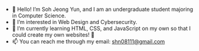 - 👋 Hello! I’m Soh Jeong Yun, and I am an undergraduate student majoring in Computer Science.
- 👀 I’m interested in Web Design and Cybersecurity.
- 🌱 I’m currently learning HTML, CSS, and JavaScript on my own so that I could create my own websites! 💞️
- 📫 You can reach me through my email: shn08111@gmail.com

<!---
shn08111/shn08111 is a ✨ special ✨ repository because its `README.md` (this file) appears on your GitHub profile.
You can click the Preview link to take a look at your changes.
--->
